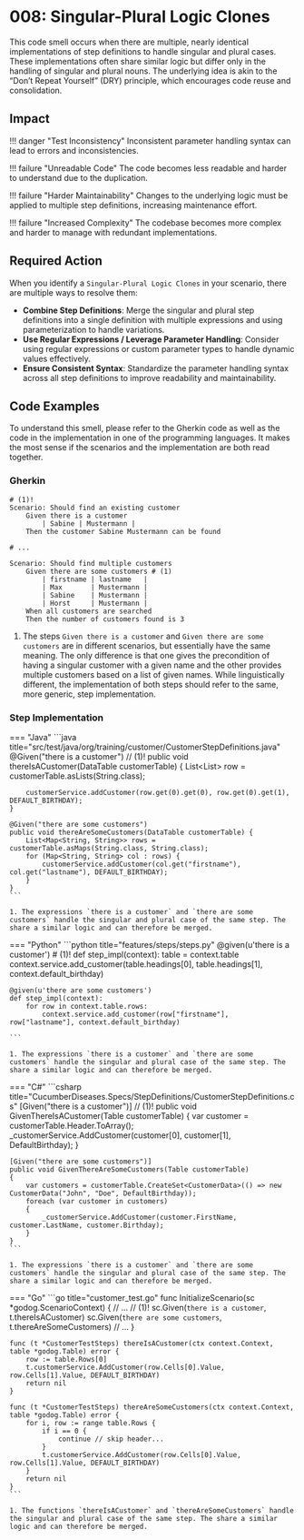 # 008: Singular-Plural Logic Clones

This code smell occurs when there are multiple, nearly identical implementations of step definitions to handle singular and plural cases. These implementations often share similar logic but differ only in the handling of singular and plural nouns. The underlying idea is akin to the “Don’t Repeat Yourself” (DRY) principle, which encourages code reuse and consolidation.

## Impact

!!! danger "Test Inconsistency"
    Inconsistent parameter handling syntax can lead to errors and inconsistencies.

!!! failure "Unreadable Code"
    The code becomes less readable and harder to understand due to the duplication.

!!! failure "Harder Maintainability"
    Changes to the underlying logic must be applied to multiple step definitions, increasing maintenance effort.

!!! failure "Increased Complexity"
    The codebase becomes more complex and harder to manage with redundant implementations.


## Required Action
When you identify a `Singular-Plural Logic Clones` in your scenario, there are multiple ways to resolve them:

* **Combine Step Definitions**: Merge the singular and plural step definitions into a single definition with multiple expressions and using parameterization to handle variations.
* **Use Regular Expressions / Leverage Parameter Handling**: Consider using regular expressions or custom parameter types to handle dynamic values effectively.
* **Ensure Consistent Syntax**: Standardize the parameter handling syntax across all step definitions to improve readability and maintainability.

## Code Examples
To understand this smell, please refer to the Gherkin code as well as the code in the implementation in one of the programming languages. It makes the most sense if the scenarios and the implementation are both read together.

### Gherkin
```gherkin
# (1)!
Scenario: Should find an existing customer
    Given there is a customer 
        | Sabine | Mustermann |
    Then the customer Sabine Mustermann can be found

# ...

Scenario: Should find multiple customers
    Given there are some customers # (1)
        | firstname | lastname   |
        | Max       | Mustermann |
        | Sabine    | Mustermann |
        | Horst     | Mustermann |
    When all customers are searched
    Then the number of customers found is 3
```

1. The steps `Given there is a customer` and `Given there are some customers` are in different scenarios, but essentially have the same meaning. The only difference is that one gives the precondition of having a singular customer with a given name and the other provides multiple customers based on a list of given names. While linguistically different, the implementation of both steps should refer to the same, more generic, step implementation.

### Step Implementation
=== "Java"
    ```java title="src/test/java/org/training/customer/CustomerStepDefinitions.java"
    @Given("there is a customer")  // (1)!
    public void thereIsACustomer(DataTable customerTable) {
        List<List<String>> row = customerTable.asLists(String.class);

        customerService.addCustomer(row.get(0).get(0), row.get(0).get(1), DEFAULT_BIRTHDAY);
    }

    @Given("there are some customers")
    public void thereAreSomeCustomers(DataTable customerTable) {
        List<Map<String, String>> rows = customerTable.asMaps(String.class, String.class);
        for (Map<String, String> col : rows) {
            customerService.addCustomer(col.get("firstname"), col.get("lastname"), DEFAULT_BIRTHDAY);
        }
    }
    ```

    1. The expressions `there is a customer` and `there are some customers` handle the singular and plural case of the same step. The share a similar logic and can therefore be merged.
    
=== "Python"
    ```python title="features/steps/steps.py"
    @given(u'there is a customer') # (1)!
    def step_impl(context):
            table = context.table
            context.service.add_customer(table.headings[0], table.headings[1], context.default_birthday)

    @given(u'there are some customers')
    def step_impl(context):
        for row in context.table.rows:
            context.service.add_customer(row["firstname"], row["lastname"], context.default_birthday)

    ```

    1. The expressions `there is a customer` and `there are some customers` handle the singular and plural case of the same step. The share a similar logic and can therefore be merged.


=== "C#"
    ```csharp title="CucumberDiseases.Specs/StepDefinitions/CustomerStepDefinitions.cs"
    [Given("there is a customer")] // (1)!
    public void GivenThereIsACustomer(Table customerTable)
    {
        var customer = customerTable.Header.ToArray();
        _customerService.AddCustomer(customer[0], customer[1], DefaultBirthday);
    }

    [Given("there are some customers")]
    public void GivenThereAreSomeCustomers(Table customerTable)
    {
        var customers = customerTable.CreateSet<CustomerData>(() => new CustomerData("John", "Doe", DefaultBirthday));
        foreach (var customer in customers)
        {
            _customerService.AddCustomer(customer.FirstName, customer.LastName, customer.Birthday);
        }
    }
    ```

    1. The expressions `there is a customer` and `there are some customers` handle the singular and plural case of the same step. The share a similar logic and can therefore be merged.

=== "Go"
    ```go title="customer_test.go"
    func InitializeScenario(sc *godog.ScenarioContext) {
        // ...
        // (1)!
        sc.Given(`there is a customer`, t.thereIsACustomer)
	    sc.Given(`there are some customers`, t.thereAreSomeCustomers)
        // ...
    }

    func (t *CustomerTestSteps) thereIsACustomer(ctx context.Context, table *godog.Table) error {
        row := table.Rows[0]
        t.customerService.AddCustomer(row.Cells[0].Value, row.Cells[1].Value, DEFAULT_BIRTHDAY)
        return nil
    }

    func (t *CustomerTestSteps) thereAreSomeCustomers(ctx context.Context, table *godog.Table) error {
        for i, row := range table.Rows {
            if i == 0 {
                continue // skip header...
            }
            t.customerService.AddCustomer(row.Cells[0].Value, row.Cells[1].Value, DEFAULT_BIRTHDAY)
        }
        return nil
    }
    ```

    1. The functions `thereIsACustomer` and `thereAreSomeCustomers` handle the singular and plural case of the same step. The share a similar logic and can therefore be merged.
